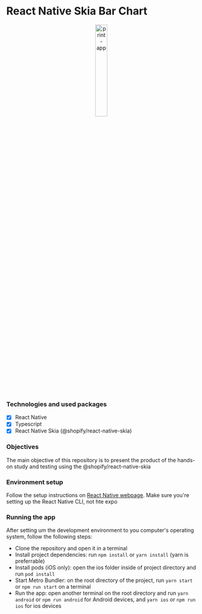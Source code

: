 # React Native Skia Bar Chart

<div align="center">
  <img src="./screenshots/animation.gif" width="25%" height="25%" alt="print-app">
</div>

### Technologies and used packages

- [x] React Native
- [x] Typescript
- [x] React Native Skia (@shopify/react-native-skia)

### Objectives

The main objective of this repository is to present the product of the hands-on study and testing using the @shopify/react-native-skia

### Environment setup

Follow the setup instructions on [React Native webpage](https://reactnative.dev/docs/environment-setup). Make sure you're setting up the React Native CLI, not hte expo

### Running the app

After setting um the development environment to you computer's operating system, follow the following steps:

- Clone the repository and open it in a terminal
- Install project dependencies: run `npm install` or `yarn install` (yarn is preferrable)
- Install pods (iOS only): open the ios folder inside of project directory and run `pod install`
- Start Metro Bundler: on the root directory of the project, run `yarn start` or `npm run start` on a terminal
- Run the app: open another terminal on the root directory and run `yarn android` or `npm run android` for Android devices, and `yarn ios` or `npm run ios` for ios devices
